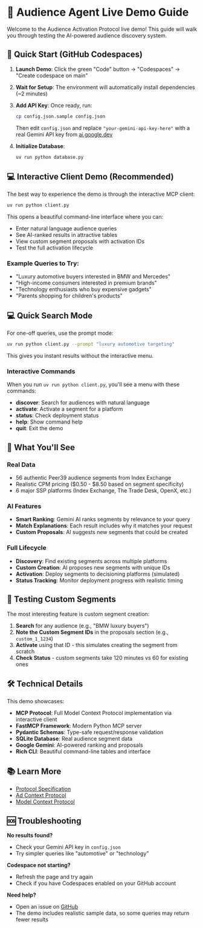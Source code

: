 # 🎯 Audience Agent Live Demo Guide

Welcome to the Audience Activation Protocol live demo! This guide will walk you through testing the AI-powered audience discovery system.

## 🚀 Quick Start (GitHub Codespaces)

1. **Launch Demo**: Click the green "Code" button → "Codespaces" → "Create codespace on main"
2. **Wait for Setup**: The environment will automatically install dependencies (~2 minutes)
3. **Add API Key**: Once ready, run:
   ```bash
   cp config.json.sample config.json
   ```
   Then edit `config.json` and replace `"your-gemini-api-key-here"` with a real Gemini API key from [ai.google.dev](https://ai.google.dev)

4. **Initialize Database**:
   ```bash
   uv run python database.py
   ```

## 💻 Interactive Client Demo (Recommended)

The best way to experience the demo is through the interactive MCP client:

```bash
uv run python client.py
```

This opens a beautiful command-line interface where you can:

- Enter natural language audience queries
- See AI-ranked results in attractive tables
- View custom segment proposals with activation IDs  
- Test the full activation lifecycle

### Example Queries to Try:
- "Luxury automotive buyers interested in BMW and Mercedes"
- "High-income consumers interested in premium brands"
- "Technology enthusiasts who buy expensive gadgets"
- "Parents shopping for children's products"

## 💻 Quick Search Mode

For one-off queries, use the prompt mode:

```bash
uv run python client.py --prompt "luxury automotive targeting"
```

This gives you instant results without the interactive menu.

### Interactive Commands

When you run `uv run python client.py`, you'll see a menu with these commands:

- **discover**: Search for audiences with natural language
- **activate**: Activate a segment for a platform  
- **status**: Check deployment status
- **help**: Show command help
- **quit**: Exit the demo

## 🎯 What You'll See

### Real Data
- 56 authentic Peer39 audience segments from Index Exchange
- Realistic CPM pricing ($0.50 - $8.50 based on segment specificity)
- 6 major SSP platforms (Index Exchange, The Trade Desk, OpenX, etc.)

### AI Features
- **Smart Ranking**: Gemini AI ranks segments by relevance to your query
- **Match Explanations**: Each result includes why it matches your request
- **Custom Proposals**: AI suggests new segments that could be created

### Full Lifecycle
- **Discovery**: Find existing segments across multiple platforms
- **Custom Creation**: AI proposes new segments with unique IDs
- **Activation**: Deploy segments to decisioning platforms (simulated)
- **Status Tracking**: Monitor deployment progress with realistic timing

## 🔧 Testing Custom Segments

The most interesting feature is custom segment creation:

1. **Search** for any audience (e.g., "BMW luxury buyers")
2. **Note the Custom Segment IDs** in the proposals section (e.g., `custom_1_1234`)
3. **Activate** using that ID - this simulates creating the segment from scratch
4. **Check Status** - custom segments take 120 minutes vs 60 for existing ones

## 🛠️ Technical Details

This demo showcases:
- **MCP Protocol**: Full Model Context Protocol implementation via interactive client
- **FastMCP Framework**: Modern Python MCP server  
- **Pydantic Schemas**: Type-safe request/response validation
- **SQLite Database**: Real audience segment data
- **Google Gemini**: AI-powered ranking and proposals
- **Rich CLI**: Beautiful command-line tables and interface

## 📚 Learn More

- [Protocol Specification](https://github.com/adcontextprotocol/audience-agent/blob/main/README.md)
- [Ad Context Protocol](https://github.com/adcontextprotocol)
- [Model Context Protocol](https://modelcontextprotocol.io)

## 🆘 Troubleshooting

**No results found?** 
- Check your Gemini API key in `config.json`
- Try simpler queries like "automotive" or "technology"

**Codespace not starting?**
- Refresh the page and try again
- Check if you have Codespaces enabled on your GitHub account

**Need help?**
- Open an issue on [GitHub](https://github.com/adcontextprotocol/audience-agent/issues)
- The demo includes realistic sample data, so some queries may return fewer results